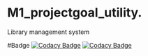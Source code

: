 # M1_projectgoal_utility.
Library management system 

#Badge
[![Codacy Badge](https://api.codacy.com/project/badge/Grade/d82704add47847339efa51b30972d2d9)](https://app.codacy.com/gh/Anithknb/M1_projectgoal_utility.?utm_source=github.com&utm_medium=referral&utm_content=Anithknb/M1_projectgoal_utility.&utm_campaign=Badge_Grade_Settings)
[![Codacy Badge](https://app.codacy.com/project/badge/Grade/bcc262c80a0f4548804935c18676a1c9)](https://www.codacy.com/gh/Anithknb/M1_projectgoal_utility./dashboard?utm_source=github.com&amp;utm_medium=referral&amp;utm_content=Anithknb/M1_projectgoal_utility.&amp;utm_campaign=Badge_Grade)

